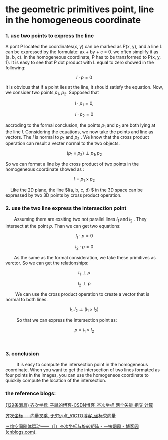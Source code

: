 # the geometric primitives point, line in the homogeneous coordinate

### 1. use two points to express the line

   A pont P located the coordinates(x, y) can be marked as P(x, y), and a line L can be expressed by the formulate:  ax + by + c = 0. we often simplify it as (a, b, c). In the homogeneous coordinate, P has to be transformed to P(x, y, 1). It is easy to see that P dot product with L equal to zero showed in the following: 
```math
                                                            l \cdot p = 0
```
   It is obvious that if a point lies at the line, it should satisfy the equation. Now, we consider two points $p_1$, $p_2$. Supposed that
```math
                                                            l \cdot p_1 = 0,
```
```math
                                                            l \cdot p_2 = 0
```
accroding to the formal conclusion, the points $p_1$ and $p_2$ are both lying at the line $l$. Considering the equations, we now take the points and line as vectors. The $l$ is              normal to $p_1$ and $p_2$ . We know that the cross product operation can result a vecter normal to the two objects. 
```math
                                                            (p_1 \times p_2) \perp p_1, p_2
```
  So we can format a line by the cross product of two points in the homogeneous coordinate  showed as : 
```math
                                                            l = p_1 \times p_2
```
     Like the 2D plane, the line $l(a, b, c, d) $  in the 3D space can be expressed by two 3D points by cross product operation. 

### 2. use the two line express the intersection point

       Assuming there are exsiting two not parallel lines $l_1$ and $l_2$ . They intersect at the point $p$. Than we can get two equations:
```math
                                                                 l_1 \cdot p = 0
```
```math
                                                                 l_2 \cdot p = 0
```
       As the same as the formal consideration, we take these primitives as verctor. So we can get the relationships: 
```math
                                                                  l_1 \perp p
```
```math
                                                                  l_2 \perp p
```
        We can use the cross product operation to create a vector that is normal to both lines.
```math
                                                                  l_1, l_2 \perp(l_1 \times l_2)
```
         So that we can express the intersection point as:
```math
                                                                   p = l_1 \times l_2
```
 

### 3. conclusion

         It is easy to compute the intersection point in the homogeneous coordinate. When you want to get the intersection of two lines formated as four points in the images, you can use the homogeneos coordinate to quickily compute the location of the intersection.  

### the reference blogs:

[(129条消息) 齐次坐标_子胤的博客-CSDN博客_齐次坐标 两个矢量 相交 计算](https://blog.csdn.net/yinfourever/article/details/98480841)

[齐次坐标 ---向量叉乘, 无穷远点_51CTO博客_坐标求向量](https://blog.51cto.com/u_15127518/4383363#:~:text=%E5%9C%A8%E4%BA%8C%E7%BB%B4%E5%90%91%E9%87%8F%E4%B8%AD%EF%BC%8C%E7%82%B9%E7%9A%84%E9%BD%90%E6%AC%A1%E5%9D%90%E6%A0%87%E8%A1%A8%E7%A4%BA%E4%B8%BA%20%28x%2Cy%2C1%29%2C%E5%86%99%E6%88%90%E4%B8%80%E8%88%AC%E5%BD%A2%E5%BC%8F%E4%B8%BA%20%28Hx%2CHy%2CH%29%E3%80%82%20%E5%AF%B9%E4%BA%8E%E4%BB%BB%E4%BD%95%E4%B8%8D%E7%AD%89%E4%BA%8E0%E7%9A%84H%EF%BC%8C,%28Hx%2CHy%2CH%29%E9%83%BD%E8%A1%A8%E7%A4%BA%E6%99%AE%E9%80%9A%E5%9D%90%E6%A0%87%E4%B8%AD%E7%9A%84%20%28x%2Cy%29%EF%BC%8C%E6%89%80%E4%BB%A5%E5%9C%A8%E4%BA%8C%2F%E4%B8%89%E7%BB%B4%E7%A9%BA%E9%97%B4%E4%B8%AD%EF%BC%8C%E7%82%B9%E6%B2%A1%E6%9C%89%E5%94%AF%E4%B8%80%E7%9A%84%E9%BD%90%E6%AC%A1%E5%9D%90%E6%A0%87%E3%80%82%20%E4%BE%8B%E5%A6%82%EF%BC%8C%E9%BD%90%E6%AC%A1%E5%9D%90%E6%A0%87%20%2812%2C9%2C3%29%E5%92%8C%EF%BC%888%EF%BC%8C6%EF%BC%8C2%EF%BC%89%E9%83%BD%E8%A1%A8%E7%A4%BA%E6%99%AE%E9%80%9A%E5%9D%90%E6%A0%87%E7%B3%BB%E4%B8%AD%E7%9A%84%E4%B8%80%E7%82%B9%20%284%2C3%29%E3%80%82)

[三维空间刚体运动——（1）齐次坐标与旋转矩阵 - 一抹烟霞 - 博客园 (cnblogs.com)](https://www.cnblogs.com/long5683/p/11853537.html#:~:text=%E7%BB%93%E8%AE%BA%EF%BC%9A%E5%9C%A8%E9%BD%90%E6%AC%A1%E5%9D%90%E6%A0%87%E4%B8%8B%EF%BC%8C%E5%8F%AF%E4%BB%A5%E7%94%A8%E4%B8%A4%E4%B8%AA%E7%82%B9%20p%2C%20q%20%E7%9A%84%E9%BD%90%E6%AC%A1%E5%9D%90%E6%A0%87%E5%8F%89%E4%B9%98%E7%BB%93%E6%9E%9C%E6%9D%A5%E8%A1%A8%E8%BE%BE%E4%B8%80%E6%9D%A1%E7%9B%B4%E7%BA%BF%20l%EF%BC%8C%E4%B9%9F%E5%B0%B1%E6%98%AF%20l%20%3D,p%20x%20q%20%E4%B9%9F%E5%8F%AF%E4%BB%A5%E4%BD%BF%E7%94%A8%E4%B8%A4%E6%9D%A1%E7%9B%B4%E7%BA%BF%20l%2C%20m%20%E7%9A%84%E5%8F%89%E4%B9%98%E8%A1%A8%E7%A4%BA%E4%BB%96%E4%BB%AC%E7%9A%84%E4%BA%A4%E7%82%B9%20x).   

